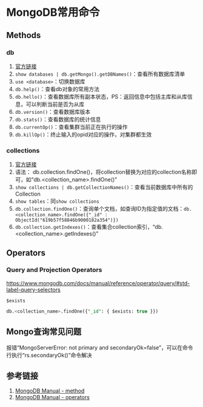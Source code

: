 # MongoDB常用命令

## Methods

### db
1. [官方链接](https://www.mongodb.com/docs/manual/reference/method/js-database/)
2. `show databases | db.getMongo().getDBNames()`：查看所有数据库清单
3. `use <database>`：切换数据库
4. `db.help()`：查看db对象的常用方法
5. `db.hello()`：查看数据库所有副本状态，PS：返回信息中包括主库和从库信息，可以判断当前是否为从库
6. `db.version()`：查看数据库版本
7. `db.stats()`：查看数据库的统计信息
8. `db.currentOp()`：查看集群当前正在执行的操作
9. `db.killOp()`：终止输入的opid对应的操作，对集群都生效


### collections
1. [官方链接](https://www.mongodb.com/docs/manual/reference/method/js-collection/)
2. 语法：
   db.collection.findOne()，将collection替换为对应的collection名称即可，如“db.<collection_name>.findOne()”
3. `show collections | db.getCollectionNames()`：查看当前数据库中所有的Collection
4. `show tables`：同`show collections`
5. `db.collection.findOne()`：查询单个文档，如查询ID为指定值的文档：`db.<collection_name>.findOne({"_id" : ObjectId("619b57f58846b9000182a354")})`
6. `db.collection.getIndexes()`：查看集合collection索引，“db.<collection_name>.getIndexes()”



## Operators

### Query and Projection Operators
https://www.mongodb.com/docs/manual/reference/operator/query/#std-label-query-selectors


`$exists`
```sql
db.<collection_name>.findOne({"_id": { $exists: true }})
```





## Mongo查询常见问题
报错“MongoServerError: not primary and secondaryOk=false”，可以在命令行执行“rs.secondaryOk()”命令解决



## 参考链接
1. [MongoDB Manual - method](https://www.mongodb.com/docs/manual/reference/method/)
2. [MongoDB Manual - operators](https://www.mongodb.com/docs/manual/reference/operator/)